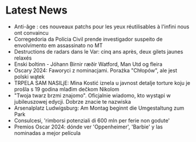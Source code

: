 # Latest News
-  Anti-âge : ces nouveaux patchs pour les yeux réutilisables à l'infini nous ont convaincu
-  Corregedoria da Polícia Civil prende investigador suspeito de envolvimento em assassinato no MT
-  Destructions de radars dans le Var: cinq ans après, deux gilets jaunes relaxés
-  Enski boltinn - Jóhann Birnir ræðir Watford, Man Utd og fleira
-  Oscary 2024: Faworyci z nominacjami. Porażka "Chłopów", ale jest polski wątek
-  TRPELA SAM NASILjE: Mina Kostić iznela u javnost detalje torture koju je prošla s 19 godina mlađim dečkom Nikolom
-  "Twoja twarz brzmi znajomo". Oficjalnie wiadomo, kto wystąpi w jubileuszowej edycji. Dobrze znacie te nazwiska
-  Arsenalplatz Ludwigsburg: Am Montag beginnt die Umgestaltung zum Park
-  Consulcesi, 'rimborsi potenziali di 600 mln per ferie non godute'
-  Premios Oscar 2024: dónde ver 'Oppenheimer', 'Barbie' y las nominadas a mejor película
